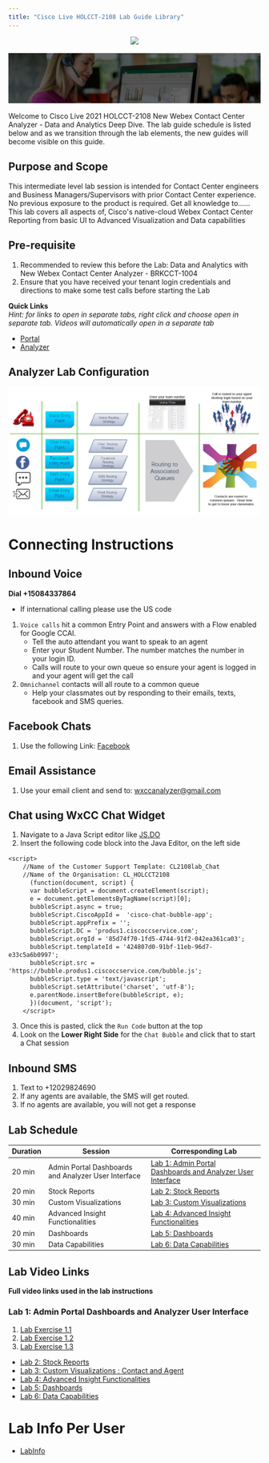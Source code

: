 ```yaml
---
title: "Cisco Live HOLCCT-2108 Lab Guide Library"
---
```

<p align="center">
  <img src="https://ayankovs-ccp-s3.s3.eu-west-3.amazonaws.com/CiscoLiveLogo.jpg">
</p>

![Banner](images/wxccbanner.jpg)

Welcome to Cisco Live 2021 HOLCCT-2108 New Webex Contact Center Analyzer - Data and Analytics Deep Dive.  The lab guide schedule is listed below and as we transition through the lab elements, the new guides will become visible on this guide.

## Purpose and Scope
This intermediate level lab session is intended for Contact Center engineers and Business Managers/Supervisors with prior Contact Center experience. No previous exposure to the product is required. Get all knowledge to…... This lab covers all aspects of, Cisco's native-cloud Webex Contact Center Reporting from basic UI to Advanced Visualization and Data capabilities

## Pre-requisite

1. Recommended to review this before the Lab: Data and Analytics with New Webex Contact Center Analyzer - BRKCCT-1004
2. Ensure that you have received your tenant login credentials and directions to make some test calls before starting the Lab

**Quick Links**<br>
*Hint: for links to open in separate tabs, right click and choose open in separate tab.  Videos will automatically open in a separate tab*

* [Portal](https://portal.wxcc-us1.cisco.com/portal)
* [Analyzer](https://analyzer.wxcc-us1.cisco.com/analyzer/home)


## Analyzer Lab Configuration
![Banner](images/analyzerlabsetup.jpg)

# Connecting Instructions
## Inbound Voice
**Dial +15084337864**
* If international calling please use the US code

 1. `Voice calls` hit a common Entry Point and answers with a Flow enabled for Google CCAI.
	* Tell the auto attendant you want to speak to an agent
	* Enter your Student Number.  The number matches the number in your login ID.
	* Calls will route to your own queue so ensure your agent is logged in and your agent will get the call
2. `Omnichannel` contacts will all route to a common queue
	* Help your classmates out by responding to their emails, texts, facebook and SMS queries.

## Facebook Chats
1. Use the following Link:  [Facebook](https://www.facebook.com/Wxcc-Demo-Page-107841834739318)

## Email Assistance
1. Use your email client and send to:  wxccanalyzer@gmail.com

## Chat using WxCC Chat Widget
1. Navigate to a Java Script editor like [JS.DO](https://js.do/)
2. Insert the following code block into the Java Editor, on the left side
```
<script>
    //Name of the Customer Support Template: CL2108lab_Chat
    //Name of the Organisation: CL_HOLCCT2108
      (function(document, script) {
      var bubbleScript = document.createElement(script);
      e = document.getElementsByTagName(script)[0];
      bubbleScript.async = true;
      bubbleScript.CiscoAppId =  'cisco-chat-bubble-app';
      bubbleScript.appPrefix = '';
      bubbleScript.DC = 'produs1.ciscoccservice.com';
      bubbleScript.orgId = '85d74f70-1fd5-4744-91f2-042ea361ca03';
      bubbleScript.templateId = '424807d0-91bf-11eb-96d7-e33c5a6b0997';
      bubbleScript.src = 'https://bubble.produs1.ciscoccservice.com/bubble.js';
      bubbleScript.type = 'text/javascript';
      bubbleScript.setAttribute('charset', 'utf-8');
      e.parentNode.insertBefore(bubbleScript, e);
      })(document, 'script');
    </script>
```
3. Once this is pasted, click the `Run Code` button at the top
4. Look on the **Lower Right Side** for the `Chat Bubble` and click that to start a Chat session

## Inbound SMS
1. Text to +12029824690 
2. If any agents are available, the SMS will get routed.
3. If no agents are available, you will not get a response


## Lab Schedule

| Duration | Session | Corresponding Lab |
| ---- | ------- | ----------------- |
| 20 min | Admin Portal Dashboards and Analyzer User Interface |  [Lab 1: Admin Portal Dashboards and Analyzer User Interface](livelabs/Lab1Analyzer.md) |
| 20 min | Stock Reports | [Lab 2: Stock Reports](livelabs/Lab2Analyzer.md) |
| 30 min | Custom Visualizations| [Lab 3: Custom Visualizations](livelabs/Lab3Analyzer.md) |
| 40 min |Advanced Insight Functionalities| [Lab 4: Advanced Insight Functionalities](livelabs/Lab4Analyzer.md) |
| 20 min | Dashboards | [Lab 5: Dashboards](livelabs/Lab5Analyzer.md) |
| 30 min | Data Capabilities | [Lab 6: Data Capabilities](livelabs/Lab6Analyzer.md) |

## Lab Video Links
**Full video links used in the lab instructions**

### Lab 1: Admin Portal Dashboards and Analyzer User Interface
1. [Lab Exercise 1.1](https://www.youtube.com/embed/Q4kf8dHN8x8)
2. [Lab Exercise 1.2](https://www.youtube.com/embed/4pGNHkd87Zs)
3. [Lab Exercise 1.3](https://www.youtube.com/embed/MTa2UUmcedA)
* [Lab 2: Stock Reports](livelabs/Exercise2Analyzer.md)
* [Lab 3: Custom Visualizations : Contact and Agent](livelabs/Exercise3Analyzer.md)
* [Lab 4: Advanced Insight Functionalities ](livelabs/Lab4Analyzer.md)
* [Lab 5: Dashboards](livelabs/Exercise5Analyzer.md) 
* [Lab 6: Data Capabilities](livelabs/Exercise6Analyzer.md)

# Lab Info Per User
* [LabInfo](livelabs/labinfo.md)
